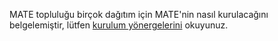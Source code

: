 <!--
.. link:
.. description:
.. tags: 
.. date: 2012-04-17 06:32:31
.. title: Kurulum
.. slug: install
-->

MATE topluluğu birçok dağıtım için MATE'nin nasıl kurulacağını belgelemiştir,
lütfen [kurulum yönergelerini](https://wiki.mate-desktop.org/download) okuyunuz.
